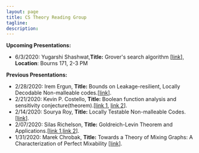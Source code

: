 ```yaml
---
layout: page
title: CS Theory Reading Group 
tagline: 
description: 
---
```

**Upcoming Presentations:**  
* 6/3/2020: Yugarshi Shashwat,**Title:** Grover's search algorithm [[link](https://en.wikipedia.org/wiki/Grover%27s_algorithm)], **Location**: Bourns 171, 2-3 PM 


**Previous Presentations:**
* 2/28/2020: Irem Ergun, **Title:** Bounds on Leakage-resilient, Locally Decodable Non-malleable codes.[[link](https://eprint.iacr.org/2017/015)].  
* 2/21/2020: Kevin P. Costello, **Title:** Boolean function analysis and sensitivity conjecture(theorem).[[link 1](https://arxiv.org/abs/1907.00847), [link 2](https://www.cs.stanford.edu/~knuth/papers/huang.pdf)].   
* 2/14/2020: Sourya Roy, **Title:** Locally Testable Non-malleable Codes.[[link](https://eccc.weizmann.ac.il/report/2019/117/)].  
* 2/07/2020: Silas Richelson, **Title:** Goldreich-Levin Theorem and Applications.[[link 1](https://theory.stanford.edu/~trevisan/cs276/lecture12.pdf),[link 2](https://eprint.iacr.org/2019/1195)].  
* 1/31/2020: Marek Chrobak, **Title:** Towards a Theory of Mixing Graphs: A Characterization of Perfect Mixability [[link](https://arxiv.org/pdf/1806.08875.pdf)]. 
